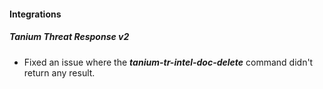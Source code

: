 #### Integrations
##### Tanium Threat Response v2
- Fixed an issue where the ***tanium-tr-intel-doc-delete*** command didn't return any result.
